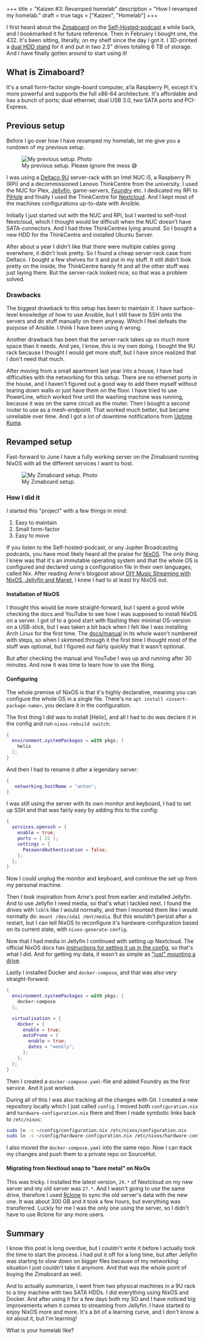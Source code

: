 +++
title = "Kaizen #3: Revamped homelab"
description = "How I revamped my homelab."
draft = true
tags = ["Kaizen", "Homelab"]
+++

I first heard about the [Zimaboard] on the [Self-Hosted-podcast] a while back,
and I bookmarked it for future reference. Then in February I bought one,
the 432. It's been sitting, literally, on my shelf since the day I got it. I
3D-printed a [dual HDD stand] for it and put in two 2.5" drives totaling 6 TB of
storage. And I have finally gotten around to start using it!

## What is Zimaboard?

It's a small form-factor single-board computer, a'la Raspberry Pi, except it's
more powerful and supports the full x86-64 architecture. It's affordable and has
a bunch of ports; dual ethernet, dual USB 3.0, two SATA ports and PCI-Express.

## Previous setup

Before I go over how I have revamped my homelab, let me give you a rundown of my
previous setup.

<figure>
  <img
    src="/img/blog/2024-06-24-kaizen-3-revamped-homelab/old-setup.webp"
    alt="My previous setup. Photo">
  <figcaption>
    My previous setup. Please ignore the mess 😅
  </figcaption>
</figure>

I was using a [Deltaco 9U] server-rack with an Intel NUC i5, a Raspberry Pi
(RPi) and a decommissioned Lenovo ThinkCentre from the university. I used the
NUC for Plex, [Jellyfin], game-servers, [Foundry] etc. I dedicated my RPi to
[PiHole] and finally I used the ThinkCentre for [Nextcloud]. And I kept most of
the machines configurations up-to-date with Ansible.

Initially I just started out with the NUC and RPi, but I wanted to self-host
Nextcloud, which I thought would be difficult when the NUC doesn't have
SATA-connectors. And I had three ThinkCentres lying around. So I bought a new
HDD for the ThinkCentre and installed Ubuntu Server.

After about a year I didn't like that there were multiple cables going
everwhere, it didn't look pretty. So I found a cheap server-rack case from
Deltaco. I bought a few shelves for it and put in my stuff. It still didn't look
pretty on the inside, the ThinkCentre barely fit and all the other stuff was
just laying there. But the server-rack looked nice, so that was a problem
solved.

### Drawbacks

The biggest drawback to this setup has been to maintain it. I have surface-level
knowledge of how to use Ansible, but I still have to SSH onto the servers and do
stuff manually on them anyway. Which I feel defeats the purpose of Ansible. I
think I have been using it wrong.

Another drawback has been that the server-rack takes up so much more space than
it needs. And yes, I know, this is my own doing. I bought the 9U rack because I
thought I would get more stuff, but I have since realized that I don't need that
much.

After moving from a small apartment last year into a house, I have had
difficulties with the networking for this setup. There are no ethernet ports in
the house, and I haven't figured out a good way to add them myself without
tearing down walls or just have them on the floor. I have tried to use
PowerLine, which worked fine until the washing machine was running, because it
was on the same circuit as the router. Then I bought a second router to use as a
mesh-endpoint. That worked much better, but became unreliable over time. And I
got a lot of downtime notifications from [Uptime Kuma].

## Revamped setup

Fast-forward to June I have a fully working server on the Zimaboard running
NixOS with all the different services I want to host.

<figure>
  <img
    src="/img/blog/2024-06-24-kaizen-3-revamped-homelab/zimaboard.webp"
    alt="My Zimaboard setup. Photo">
  <figcaption>
    My Zimaboard setup.
  </figcaption>
</figure>

### How I did it

I started this "project" with a few things in mind:

1. Easy to maintain
1. Small form-factor
1. Easy to move

If you listen to the Self-hosted-podcast, or any Jupiter Broadcasting podcasts,
you have most likely heard all the praise for [NixOS]. The only thing I knew was
that it's an immutable operating system and that the whole OS is configured and
declared using a configuration file in their own languages, called Nix. After
reading Arne's blogpost about [DIY Music Streaming with NixOS, Jellyfin and
Manet], I knew I had to at least try NixOS out.

#### Installation of NixOS

I thought this would be more straight-forward, but I spent a good while checking
the docs and YouTube to see how I was supposed to install NixOS on a server. I
got of to a good start with flashing their minimal OS-version on a USB-stick,
but I was taken a bit back when I felt like I was installing Arch Linux for the
first time. The [docs/manual][nixos-manual] in its whole wasn't numbered with
steps, so when I skimmed through it the first time I thought most of the stuff
was optional, but I figured out fairly quickly that it wasn't optional.

But after checking the manual and YouTube I was up and running after 30 minutes.
And now it was time to learn how to use the thing.

#### Configuring

The whole premise of NixOS is that it's highly declarative, meaning you can
configure the whole OS in a single file. There's no
`apt install <insert-package-name>`, you declare it in the configuration.

The first thing I did was to install [Helix], and all I had to do was declare it
in the config and run `nixos-rebuild switch`:

```nix
{
  environment.systemPackages = with pkgs; [
    helix
  ];
}
```

And then I had to rename it after a legendary server:

```nix
{
   networking.hostName = "anton";
}
```

I was still using the server with its own monitor and keyboard, I had to set up
SSH and that was fairly easy by adding this to the config:

```nix
{
  services.openssh = {
    enable = true;
    ports = [ 22 ];
    settings = {
      PasswordAuthentication = false;
    };
  };
}
```

Now I could unplug the monitor and keyboard, and continue the set up from my
personal machine.

Then I took inspiration from Arne's post from earlier and installed Jellyfin.
And to use Jellyfin I need media, so that's what I tackled next. I found the
drives with `lsblk` like I would normally, and then I mounted them like I would
normally do: `mount /dev/sda1 /mnt/media`. But this wouldn't persist after a
restart, but I can tell NixOS to reconfigure it's hardware-configuration based
on its current state, with `nixos-generate-config`.

Now that I had media in Jellyfin I continued with setting up Nextcloud. The
official NixOS docs has
[instructions for setting it up in the config](https://nixos.org/manual/nixos/stable/index.html#module-services-nextcloud),
so that's what I did. And for getting my data, it wasn't as simple as
["just" mounting a drive](#migrating-from-nextloud-snap-to-bare-metal-on-nixos).

Lastly I installed Docker and `docker-compose`, and that was also very
straight-forward:

```nix
{
  environment.systemPackages = with pkgs; [
    docker-compose
  ];

  virtualisation = {
    docker = {
      enable = true;
      autoPrune = {
        enable = true;
        dates = "weekly";
      };
    };
  };
}
```

Then I created a `docker-compose.yaml`-file and added Foundry as the first
service. And it just worked.

During all of this I was also tracking all the changes with Git. I created a new
repository locally which I just called `config`. I moved both
`configuration.nix` and `hardware-configuration.nix` there and then I made
symbolic links back to `/etc/nixos`:

```bash
sudo ln -s ~/config/configuration.nix /etc/nixos/configuration.nix
sudo ln -s ~/config/hardware-configuration.nix /etc/nixos/hardware-configuration.nix
```

I also moved the `docker-compose.yaml` into the same repo. Now I can track my
changes and push them to a private repo on SourceHut.

#### Migrating from Nextloud snap to "bare metal" on NixOs

This was tricky. I installed the latest version, `29.*` of Nextcloud on my new
server and my old server was `27.*`. And I wasn't going to use the same drive,
therefore I used [Rclone] to sync the old server's data with the new one. It was
about 300 GB and it took a few hours, but everything was transferred. Luckly for
me I was the only one using the server, so I didn't have to use Rclone for any
more users.

## Summary

I know this post is long overdue, but I couldn't write it before I actually took
the time to start the process. I had put it off for a long time, but after
Jellyfin was starting to slow down on bigger files because of my networking
situation I just couldn't take it anymore. And that was the whole point of
buying the Zimaboard as well.

And to actually summarize, I went from two physical machines in a 9U rack to a
tiny machine with two SATA HDDs. I did everything using NixOS and Docker. And
after using it for a few days both my SO and I have noticed big improvements
when it comes to streaming from Jellyfin. I have started to enjoy NixOS more and
more. It's a bit of a learning curve, and I don't know a lot about it, but I'm
learning!

What is your homelab like?

[Zimaboard]: https://www.zimaspace.com/products/single-board-server
[dual hdd stand]:
  https://www.printables.com/model/224057-zimaboard-dual-hdd-stand/
[Self-hosted-podcast]: https://selfhosted.show/
[Deltaco 9U]: https://www.dustinhome.no/product/5011097416/19-5409b
[Jellyfin]: https://jellyfin.org
[Foundry]: https://foundryvtt.com/
[PiHole]: https://pi-hole.net/
[Nextcloud]: https://nextcloud.com/
[NixOS]: https://en.wikipedia.org/wiki/NixOS
[DIY Music Streaming with NixOS, Jellyfin and Manet]:
  https://arne.me/blog/diy-music-streaming-with-nixos-and-jellyfin
[nixos-manual]: https://nixos.org/manual/nixos/stable/
[Uptime Kuma]: https://github.com/louislam/uptime-kuma
[Rclone]: https://rclone.org/
